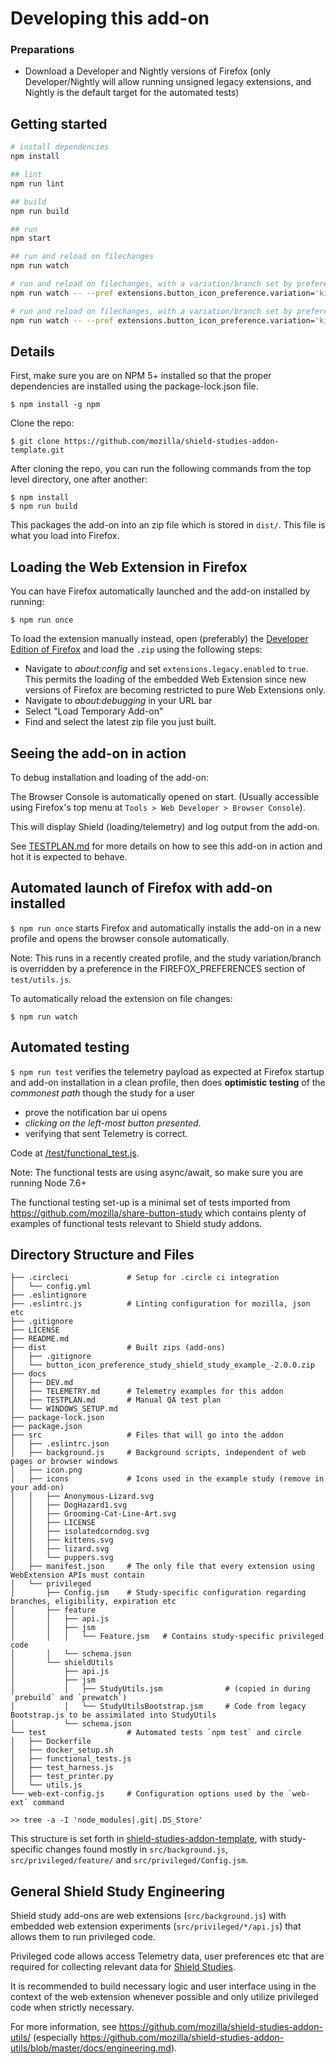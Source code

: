 # Developing this add-on

### Preparations

* Download a Developer and Nightly versions of Firefox (only Developer/Nightly will allow running unsigned legacy extensions, and Nightly is the default target for the automated tests)

## Getting started

```bash
# install dependencies
npm install

## lint
npm run lint

## build
npm run build

## run
npm start

## run and reload on filechanges
npm run watch

# run and reload on filechanges, with a variation/branch set by preference
npm run watch -- --pref extensions.button_icon_preference.variation='kittens'

# run and reload on filechanges, with a variation/branch set by preference, with a specific Firefox installation
npm run watch -- --pref extensions.button_icon_preference.variation='kittens' -f "/Applications/Firefox Nightly.app/Contents/MacOS/firefox-bin"
```

## Details

First, make sure you are on NPM 5+ installed so that the proper dependencies are installed using the package-lock.json file.

`$ npm install -g npm`

Clone the repo:

`$ git clone https://github.com/mozilla/shield-studies-addon-template.git`

After cloning the repo, you can run the following commands from the top level directory, one after another:

```
$ npm install
$ npm run build
```

This packages the add-on into an zip file which is stored in `dist/`. This file is what you load into Firefox.

## Loading the Web Extension in Firefox

You can have Firefox automatically launched and the add-on installed by running:

`$ npm run once`

To load the extension manually instead, open (preferably) the [Developer Edition of Firefox](https://www.mozilla.org/firefox/developer/) and load the `.zip` using the following steps:

* Navigate to _about:config_ and set `extensions.legacy.enabled` to `true`. This permits the loading of the embedded Web Extension since new versions of Firefox are becoming restricted to pure Web Extensions only.
* Navigate to _about:debugging_ in your URL bar
* Select "Load Temporary Add-on"
* Find and select the latest zip file you just built.

## Seeing the add-on in action

To debug installation and loading of the add-on:

The Browser Console is automatically opened on start. (Usually accessible using Firefox's top menu at `Tools > Web Developer > Browser Console`).

This will display Shield (loading/telemetry) and log output from the add-on.

See [TESTPLAN.md](./TESTPLAN.md) for more details on how to see this add-on in action and hot it is expected to behave.

## Automated launch of Firefox with add-on installed

`$ npm run once` starts Firefox and automatically installs the add-on in a new profile and opens the browser console automatically.

Note: This runs in a recently created profile, and the study variation/branch is overridden by a preference in the FIREFOX_PREFERENCES section of `test/utils.js`.

To automatically reload the extension on file changes:

`$ npm run watch`

## Automated testing

`$ npm run test` verifies the telemetry payload as expected at Firefox startup and add-on installation in a clean profile, then does **optimistic testing** of the _commonest path_ though the study for a user

* prove the notification bar ui opens
* _clicking on the left-most button presented_.
* verifying that sent Telemetry is correct.

Code at [/test/functional_test.js](/test/functional_test.js).

Note: The functional tests are using async/await, so make sure you are running Node 7.6+

The functional testing set-up is a minimal set of tests imported from <https://github.com/mozilla/share-button-study> which contains plenty of examples of functional tests relevant to Shield study addons.

## Directory Structure and Files

```
├── .circleci             # Setup for .circle ci integration
│   └── config.yml
├── .eslintignore
├── .eslintrc.js          # Linting configuration for mozilla, json etc
├── .gitignore
├── LICENSE
├── README.md
├── dist                  # Built zips (add-ons)
│   ├── .gitignore
│   └── button_icon_preference_study_shield_study_example_-2.0.0.zip
├── docs
│   ├── DEV.md
│   ├── TELEMETRY.md      # Telemetry examples for this addon
│   ├── TESTPLAN.md       # Manual QA test plan
│   └── WINDOWS_SETUP.md
├── package-lock.json
├── package.json
├── src                   # Files that will go into the addon
│   ├── .eslintrc.json
│   ├── background.js     # Background scripts, independent of web pages or browser windows
│   ├── icon.png
│   ├── icons             # Icons used in the example study (remove in your add-on)
│   │   ├── Anonymous-Lizard.svg
│   │   ├── DogHazard1.svg
│   │   ├── Grooming-Cat-Line-Art.svg
│   │   ├── LICENSE
│   │   ├── isolatedcorndog.svg
│   │   ├── kittens.svg
│   │   ├── lizard.svg
│   │   └── puppers.svg
│   ├── manifest.json     # The only file that every extension using WebExtension APIs must contain
│   └── privileged
│       ├── Config.jsm    # Study-specific configuration regarding branches, eligibility, expiration etc
│       ├── feature
│       │   ├── api.js
│       │   ├── jsm
│       │   │   └── Feature.jsm   # Contains study-specific privileged code
│       │   └── schema.json
│       └── shieldUtils
│           ├── api.js
│           ├── jsm
│           │   ├── StudyUtils.jsm              # (copied in during `prebuild` and `prewatch`)
│           │   └── StudyUtilsBootstrap.jsm     # Code from legacy Bootstrap.js to be assimilated into StudyUtils
│           └── schema.json
└── test                  # Automated tests `npm test` and circle
│   ├── Dockerfile
│   ├── docker_setup.sh
│   ├── functional_tests.js
│   ├── test_harness.js
│   ├── test_printer.py
│   └── utils.js
└── web-ext-config.js     # Configuration options used by the `web-ext` command

>> tree -a -I 'node_modules|.git|.DS_Store'
```

This structure is set forth in [shield-studies-addon-template](https://github.com/mozilla/shield-studies-addon-template), with study-specific changes found mostly in `src/background.js`, `src/privileged/feature/` and `src/privileged/Config.jsm`.

## General Shield Study Engineering

Shield study add-ons are web extensions (`src/background.js`) with embedded web extension experiments (`src/privileged/*/api.js`) that allows them to run privileged code.

Privileged code allows access Telemetry data, user preferences etc that are required for collecting relevant data for [Shield Studies](https://wiki.mozilla.org/Firefox/Shield/Shield_Studies).

It is recommended to build necessary logic and user interface using in the context of the web extension whenever possible and only utilize privileged code when strictly necessary.

For more information, see <https://github.com/mozilla/shield-studies-addon-utils/> (especially <https://github.com/mozilla/shield-studies-addon-utils/blob/master/docs/engineering.md>).
